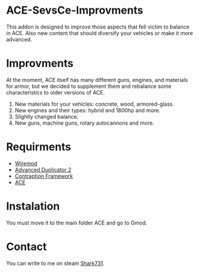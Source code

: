# ACE-SevsCe-Improvments
This addon is designed to improve those aspects that fell victim to balance in ACE. Also new content that should diversify your vehicles or make it more advanced.

# Improvments
At the moment, ACE itself has many different guns, engines, and materials for armor, but we decided to supplement them and rebalance some characteristics to older versions of ACE.
1. New materials for your vehicles: concrete, wood, armored-glass.
2. New engines and their types: hybrid and 1800hp and more.
3. Slightly changed balance.
4. New guns, machine guns, rotary autocannons and more.

# Requirments 
- [Wiremod](https://steamcommunity.com/sharedfiles/filedetails/?id=160250458&searchtext=wiremod)
- [Advanced Duplicator 2](https://steamcommunity.com/sharedfiles/filedetails/?id=773402917&searchtext=advanced+dublicator) 
- [Contraption Framework](https://steamcommunity.com/sharedfiles/filedetails/?id=3154971187&searchtext=Contraption+Framework)
- [ACE](https://github.com/RedDeadlyCreeper/ArmoredCombatExtended?tab=readme-ov-file)

# Instalation
You must move it to the main folder ACE and go to Gmod.

# Contact
You can write to me on steam [Shark731](https://steamcommunity.com/profiles/76561198425515353/).
